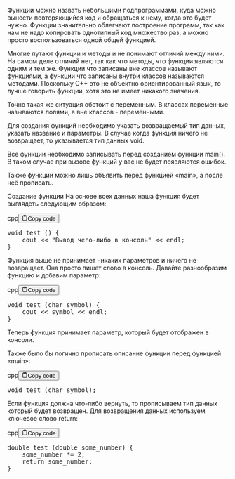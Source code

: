 <p>Функции можно назвать небольшими подпрограммами, куда можно вынести повторяющийся код и обращаться к нему, когда это будет нужно. 
Функции значительно облегчают построение программ, так как нам не надо копировать 
однотипный код множество раз, а можно просто воспользоваться одной общей функцией.</p>
<p>Многие путают функции и методы и не понимают отличий между ними. 
На самом деле отличий нет, так как что методы, что функции являются одним и тем же. 
Функции что записаны вне классов называют функциями, а функции что записаны внутри классов называются методами. 
Поскольку C++ это не объектно ориентированный язык, то лучше говорить функции, хотя это не имеет никакого значения.</p>
<p>Точно такая же ситуация обстоит с переменным. В классах переменные называются полями, а вне классов - переменными.</p>
<p>Для создания функций необходимо указать возвращаемый тип данных, указать название и параметры.
В случае когда функция ничего не возвращает, то указывается тип данных void.</p>
<p>Все функции необходимо записывать перед созданием функции main().
В таком случае при вызове функций у вас не будет появляются ошибок.</p>
<p>Также функции можно лишь объявить перед функцией «main», а после неё прописать.</p>
<p>Создание функции
На основе всех данных наша функция будет выглядеть следующим образом:</p>
<div class="code-element"><div class="lang-line"><text>cpp</text><button class="copy-button" id="code657b" onclick="copyCode(code657, code657b)"><svg stroke="currentColor" fill="none" stroke-width="2" viewBox="0 0 24 24" stroke-linecap="round" stroke-linejoin="round" class="h-4 w-4" height="1em" width="1em" xmlns="http://www.w3.org/2000/svg"><path d="M16 4h2a2 2 0 0 1 2 2v14a2 2 0 0 1-2 2H6a2 2 0 0 1-2-2V6a2 2 0 0 1 2-2h2"></path><rect x="8" y="2" width="8" height="4" rx="1" ry="1"></rect></svg><text>Copy code</text></button></div><div class="code" id="code657"><div class="highlight"><pre><span></span><span class="kt">void</span><span class="w"> </span><span class="nf">test</span><span class="w"> </span><span class="p">()</span><span class="w"> </span><span class="p">{</span>
<span class="w">    </span><span class="n">cout</span><span class="w"> </span><span class="o">&lt;&lt;</span><span class="w"> </span><span class="s">&quot;Вывод чего-либо в консоль&quot;</span><span class="w"> </span><span class="o">&lt;&lt;</span><span class="w"> </span><span class="n">endl</span><span class="p">;</span>
<span class="p">}</span>
</pre></div></div></div>

<p>Функция выше не принимает никаких параметров и ничего не возвращает.
Она просто пишет слово в консоль. Давайте разнообразим функцию и добавим параметр:</p>
<div class="code-element"><div class="lang-line"><text>cpp</text><button class="copy-button" id="code658b" onclick="copyCode(code658, code658b)"><svg stroke="currentColor" fill="none" stroke-width="2" viewBox="0 0 24 24" stroke-linecap="round" stroke-linejoin="round" class="h-4 w-4" height="1em" width="1em" xmlns="http://www.w3.org/2000/svg"><path d="M16 4h2a2 2 0 0 1 2 2v14a2 2 0 0 1-2 2H6a2 2 0 0 1-2-2V6a2 2 0 0 1 2-2h2"></path><rect x="8" y="2" width="8" height="4" rx="1" ry="1"></rect></svg><text>Copy code</text></button></div><div class="code" id="code658"><div class="highlight"><pre><span></span><span class="kt">void</span><span class="w"> </span><span class="nf">test</span><span class="w"> </span><span class="p">(</span><span class="kt">char</span><span class="w"> </span><span class="n">symbol</span><span class="p">)</span><span class="w"> </span><span class="p">{</span>
<span class="w">    </span><span class="n">cout</span><span class="w"> </span><span class="o">&lt;&lt;</span><span class="w"> </span><span class="n">symbol</span><span class="w"> </span><span class="o">&lt;&lt;</span><span class="w"> </span><span class="n">endl</span><span class="p">;</span>
<span class="p">}</span>
</pre></div></div></div>

<p>Теперь функция принимает параметр, который будет отображен в консоли.</p>
<p>Также было бы логично прописать описание функции перед функцией «main»:</p>
<div class="code-element"><div class="lang-line"><text>cpp</text><button class="copy-button" id="code659b" onclick="copyCode(code659, code659b)"><svg stroke="currentColor" fill="none" stroke-width="2" viewBox="0 0 24 24" stroke-linecap="round" stroke-linejoin="round" class="h-4 w-4" height="1em" width="1em" xmlns="http://www.w3.org/2000/svg"><path d="M16 4h2a2 2 0 0 1 2 2v14a2 2 0 0 1-2 2H6a2 2 0 0 1-2-2V6a2 2 0 0 1 2-2h2"></path><rect x="8" y="2" width="8" height="4" rx="1" ry="1"></rect></svg><text>Copy code</text></button></div><div class="code" id="code659"><div class="highlight"><pre><span></span><span class="kt">void</span><span class="w"> </span><span class="nf">test</span><span class="w"> </span><span class="p">(</span><span class="kt">char</span><span class="w"> </span><span class="n">symbol</span><span class="p">);</span>
</pre></div></div></div>

<p>Если функция должна что-либо вернуть, то прописываем тип данных который будет возвращен.
Для возвращения данных используем ключевое слово return:</p>
<div class="code-element"><div class="lang-line"><text>cpp</text><button class="copy-button" id="code660b" onclick="copyCode(code660, code660b)"><svg stroke="currentColor" fill="none" stroke-width="2" viewBox="0 0 24 24" stroke-linecap="round" stroke-linejoin="round" class="h-4 w-4" height="1em" width="1em" xmlns="http://www.w3.org/2000/svg"><path d="M16 4h2a2 2 0 0 1 2 2v14a2 2 0 0 1-2 2H6a2 2 0 0 1-2-2V6a2 2 0 0 1 2-2h2"></path><rect x="8" y="2" width="8" height="4" rx="1" ry="1"></rect></svg><text>Copy code</text></button></div><div class="code" id="code660"><div class="highlight"><pre><span></span><span class="kt">double</span><span class="w"> </span><span class="nf">test</span><span class="w"> </span><span class="p">(</span><span class="kt">double</span><span class="w"> </span><span class="n">some_number</span><span class="p">)</span><span class="w"> </span><span class="p">{</span>
<span class="w">    </span><span class="n">some_number</span><span class="w"> </span><span class="o">*=</span><span class="w"> </span><span class="mi">2</span><span class="p">;</span>
<span class="w">    </span><span class="k">return</span><span class="w"> </span><span class="n">some_number</span><span class="p">;</span>
<span class="p">}</span>
</pre></div></div></div>
